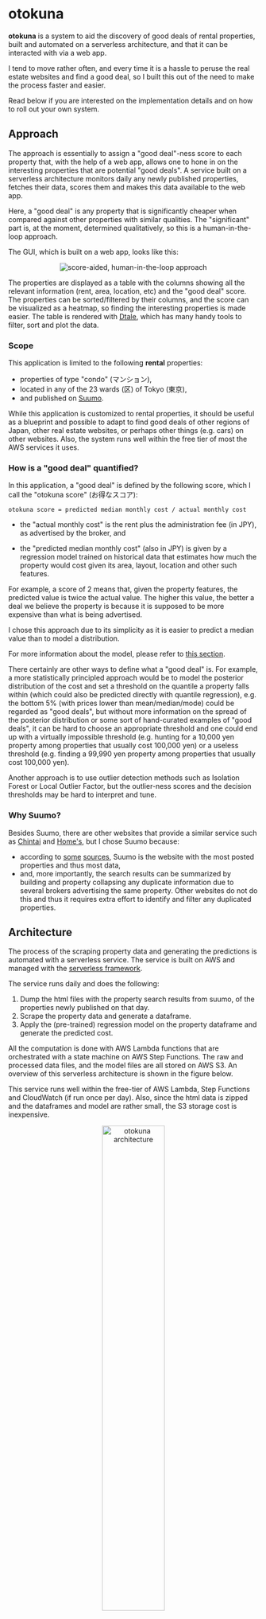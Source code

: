 # otokuna

**otokuna** is a system to aid the discovery of good deals of rental properties, built 
and automated on a serverless architecture, and that it can be interacted with via a web 
app.

I tend to move rather often, and every time it is a hassle to peruse the real estate websites
and find a good deal, so I built this out of the need to make the process faster and easier.

Read below if you are interested on the implementation details and on how to roll out your 
own system.

## Approach

The approach is essentially to assign a "good deal"-ness score to each property that, with 
the help of a web app, allows one to hone in on the interesting properties that are potential 
"good deals". A service built on a serverless architecture monitors daily any newly published 
properties, fetches their data, scores them and makes this data available to the web app.

Here, a "good deal" is any property that is significantly cheaper when compared against other 
properties with similar qualities. The "significant" part is, at the moment, determined 
qualitatively, so this is a human-in-the-loop approach.

The GUI, which is built on a web app, looks like this:

<p align="center">
    <img src="illustrations/webapp_example.png" alt="score-aided, human-in-the-loop approach"/>
</p>

The properties are displayed as a table with the columns showing all the relevant information 
(rent, area, location, etc) and the "good deal" score. The properties can be sorted/filtered 
by their columns, and the score can be visualized as a heatmap, so finding the interesting 
properties is made easier. The table is rendered with [Dtale](https://github.com/man-group/dtale), 
which has many handy tools to filter, sort and plot the data.

### Scope

This application is limited to the following **rental** properties:

* properties of type "condo" (マンション),
* located in any of the 23 wards (区) of Tokyo (東京),
* and published on [Suumo](https://suumo.jp/).

While this application is customized to rental properties, it should be useful as a blueprint 
and possible to adapt to find good deals of other regions of Japan, other real estate websites, 
or perhaps other things (e.g. cars) on other websites. Also, the system runs well within 
the free tier of most the AWS services it uses.

### How is a "good deal" quantified?

In this application, a "good deal" is defined by the following score, 
which I call the "otokuna score" (お得なスコア):

```
otokuna score = predicted median monthly cost / actual monthly cost
```

* the "actual monthly cost" is the rent plus the administration fee (in JPY), as advertised 
  by the broker, and

* the "predicted median monthly cost" (also in JPY) is given by a regression model trained 
  on historical data that estimates how much the property would cost given its area, layout, 
  location and other such features.

For example, a score of 2 means that, given the property features, the predicted value is 
twice the actual value. The higher this value, the better a deal we believe the property 
is because it is supposed to be more expensive than what is being advertised.

I chose this approach due to its simplicity as it is easier to predict a median value than 
to model a distribution.

For more information about the model, please refer to [this section](#about-the-model).

There certainly are other ways to define what a "good deal" is. For example, a more statistically 
principled approach would be to model the posterior distribution of the cost and set a 
threshold on the quantile a property falls within (which could also be predicted directly with 
quantile regression), e.g. the bottom 5% (with prices lower than mean/median/mode) could 
be regarded as "good deals", but without more information on the spread of the posterior 
distribution or some sort of hand-curated examples of "good deals", it can be hard to choose 
an appropriate threshold and one could end up with a virtually impossible threshold (e.g. 
hunting for a 10,000 yen property among properties that usually cost 100,000 yen) or a useless 
threshold (e.g. finding a 99,990 yen property among properties that usually cost 100,000 yen).

Another approach is to use outlier detection methods such as Isolation Forest or Local Outlier 
Factor, but the outlier-ness scores and the decision thresholds may be hard to interpret and 
tune.

### Why Suumo?

Besides Suumo, there are other websites that provide a similar service such as [Chintai](https://www.chintai.net/) 
and [Home's](https://www.homes.co.jp/), but I chose Suumo because:

* according to [some](https://sumai-kyokasho.net/rental-site-recommended/) [sources](https://mansionmarket-lab.com/rental-property-website), 
  Suumo is the website with the most posted properties and thus most data,
* and, more importantly, the search results can be summarized by building and property 
  collapsing any duplicate information due to several brokers advertising the same property. 
  Other websites do not do this and thus it requires extra effort to identify and filter 
  any duplicated properties.

## Architecture

The process of the scraping property data and generating the predictions is automated with 
a serverless service. The service is built on AWS and managed with the [serverless framework](http://serverless.com/). 

The service runs daily and does the following:

1. Dump the html files with the property search results from suumo, of the properties newly 
   published on that day.
2. Scrape the property data and generate a dataframe.
3. Apply the (pre-trained) regression model on the property dataframe and generate the 
   predicted cost.

All the computation is done with AWS Lambda functions that are orchestrated with a state 
machine on AWS Step Functions. The raw and processed data files, and the model files are 
all stored on AWS S3. An overview of this serverless architecture is shown in the figure 
below.

This service runs well within the free-tier of AWS Lambda, Step Functions and CloudWatch 
(if run once per day). Also, since the html data is zipped and the dataframes and model are
rather small, the S3 storage cost is inexpensive.

<p align="center">
    <img src="illustrations/otokuna_architecture.png" alt="otokuna architecture" width="50%"/>
</p>

## Web app

The `app` folder contains the implementation of a web app that allows to browse and
visualize the scrape property data and their daily predictions, meant as a tool 
to aid finding good deals of rental properties visually.

The web app is made with [Flask](https://flask.palletsprojects.com), 
[Dtale](https://github.com/man-group/dtale) and [Bulma](https://bulma.io), and runs 
on [Gunicorn](https://gunicorn.org) with [Nginx](https://www.nginx.com) as a reverse proxy.
It also includes a simple login interface (currently limited to a single root user).

<p align="center">
    <img src="illustrations/webapp_screencast.gif" alt="web app screencast"/>
</p>

## How to use

**Disclaimer:** When scraping, be mindful to have [a good scraping etiquette](https://www.zyte.com/learn/web-scraping-best-practices/) 
and don't abuse the service provided by the websites you are scraping data from. Always 
be aware of the terms and conditions and any scraping rules or restrictions that the 
website might have.

**Note:** The commands shown below assume you are at the root directory of the repository.

### 0. Pre-requisites
1. Clone this repository and `cd` to it.
2. An AWS account and set up an IAM role with the permissions required by serverless, 
   and set up its credentials locally.
   * An example of a basic serverless IAM policy can be found [here](svc/serverless_basic_policy.json) 
     (as suggested [here](https://serverless-stack.com/chapters/customize-the-serverless-iam-policy.html)).
3. A serverless account.
4. Docker (needed by `serverless-python-requirements`).
5. Install the python requirements. This will setup a python virtual environment and will 
   install all the requirements there.

        ~$ make setup


### 1. Scraping some data and training a model

Given the data usage policy of Suumo, I'm not sure I can redistribute any dumped/scraped/transformed 
data nor any models derived from it, so you must scrape the data and train a model by yourself.

**Note:** the `ml` folder contains DVC files with hashes corresponding to my own files 
that are stored in a private DVC remote. You may replace these files when you add your 
own data and models. To use DVC, you may need to set a config file with the appropriate 
parameters for your remote.

Below are the steps to scrape some data and train a model:

1. Dump some property data from the suumo website. The command below (using the default 
   configuration) will dump all the *search result pages* (html files) of rental properties 
   of type "マンション" for all 23 wards of Tokyo.

        ~$ dump-properties

   The html files are placed under a `dumped_data/<CURRENT_TIME>/東京都` folder, for example 
   `dumped_data/2021-02-27T17:36:33+09:00/東京都`.

   What this script does is to run a search query (equivalent to checking the appropriate 
   boxes and querying a search from [this page](https://suumo.jp/chintai/tokyo/city/)),
   and dump all the result pages (that look like [this](https://suumo.jp/jj/chintai/ichiran/FR301FC001/?ts=1&sc=13107&sc=13112&sc=13115&sc=13117&sc=13106&sc=13118&sc=13114&sc=13123&sc=13103&sc=13105&sc=13101&sc=13116&sc=13122&sc=13111&sc=13119&sc=13113&sc=13109&sc=13102&sc=13110&sc=13121&sc=13104&sc=13108&sc=13120&ar=030&bs=040&ta=13&cb=0.0&ct=9999999&mb=0&mt=9999999&et=9999999&cn=9999999&pc=50&page=1)).
   
   The script dumps each page **sequentially** and adds a delay of a couple of seconds 
   between each request to avoid overwhelming the website with many requests, so this 
   script may take several hours to complete (there are usually 1500~1600 result pages).

2. Zip the property data. This is not mandatory, but it is useful to save disk space and 
   hashing and tracking many files in DVC.
   
        ~$ zip -r dumped_data/2021-02-27T17:36:33+09:00/東京都{.zip,}
        ~$ # optionally add and push the data to a DVC remote.

3. Train the regression model. In the `ml` folder, edit the DVC pipeline file `dvc.yaml` 
   to use the zipped data, and then run the pipeline:

        ~$ dvc repro
        ~$ # ... commit any changes ...
        ~$ dvc push

   This will scrape the property data from the zip file, generate a dataframe, and then
   train a regression model. The model must be pushed to a remote because the build script
   of the cloud services is configured to pull it.

### 2. Deploying the cloud service

**Note:** The make commands shown below will automatically install serverless for you if the 
executable is not found.

1. Export a `SERVERLESS_ORG` environment variable with the name of your organization.

        ~$ export SERVERLESS_ORG=myorg

2. Create a `params.yml` with the parameters appropriate for your application. 
   An example file can be found [here](svc/params.example.yml).

3. (Optional) Build package and check its contents. You can build the package with

        ~$ make -C svc package

4. Deploy the service.

        ~$ make -C svc deploy

5. (Optional) Invoke a function or the whole state machine. This is useful for debugging 
   or re-running specific functions.
    * Invoke a single lambda function by its name, and a given input json data.

            ~$ make -C svc invoke FUNCTION=<function-name> INPUT_JSON=<json-file>

    * Invoke the whole state machine with a given input json data.
    
            ~$ make -C svc invoke-stepf INPUT_JSON=<json-file>

### 3. Running the web app

1. Install the dependencies in the [requirements file](requirements/app.txt).

        ~$ pip install -r requirements/app.txt

2. Create a `config.yml` with the parameters appropriate for your application. 
   An example file can be found [here](app/config/config.example.yml).

3. Run the web app with the following command:
    
        ~$ OTOKUNA_CONFIG_FILE=config/config.yml --chdir app gunicorn app:app
        
4. The app can be accessed from the URL printed in the console.

### (Optional) Running the tests

The tests can be run with the following commands:

```shell
~$ make -C libs test
~$ make -C svc test
```

### (Optional) Deploying the web app on an AWS EC2 instance
1. Provision an AWS EC2 instance using an Ubuntu AMI.
    1. Create IAM role for to access the S3 bucket where the data is with a read-only 
       policy such as [this one](app/web_app_policy.json).
    2. In the security group, add inbound rules for:
        * SSH (for logging in)
        * HTTP (for the web server)
        * HTTPS (for the web server, optional)
    3. Create key pair for logging over SSH.
    4. Allocate and associate an elastic IP (so that the IP does not change everytime 
       the instance is rebooted).
    
2. (Optional) Register a domain name.
    1. Add records to the hosted zone.
        * Setup the domain’s CNAME record to point to the public DNS of the 
          EC2 instance (e.g. `ec2-12-34-56-78.compute-1.amazonaws.com`).
        * Setup the domain's A record to point to the IP of the EC2 instance
          (e.g. `12.34.56.78`).
    2. (Optional, if HTTPS is desired) Generate a SSL certificate for the domain (using 
       Let's Encrypt).
    
            ~$ sudo snap install core
            ~$ sudo snap refresh core
            ~$ sudo snap install --classic certbot
            ~$ sudo ln -s /snap/bin/certbot /usr/bin/certbot
            ~$ sudo certbot certonly --standalone -d www.example.com

3. Deploy the package (manually).
    1. Create a `app/config/nginx.conf` file with the parameters appropriate for your application.
       An example file can be found [here](app/config/nginx.example.conf). The file must be in 
       `app/config` so it can be gathered by the packaging tool.
    2. Generate the debian package (requires the [go-bin-deb](https://github.com/mh-cbon/go-bin-deb) tool).
    
            ~$ make -C app/debian deb
             
    3. Upload it to the instance.
    4. Install the dependencies.
    
            ~$ sudo apt install python3-venv nginx
            
    5. Install the package and start the service.

            ~$ sudo dpkg -i /path/to/pkg.deb
            ~$ sudo systemctl start otokuna-web-server
            
    6. Enable the site in nginx and restart nginx. 
            
            ~$ sudo ln -s /etc/otokuna-web-server/config/nginx.conf /etc/nginx/sites-enabled/otokuna-app.com
            ~$ sudo systemctl restart nginx
    
    7. (Optional) Setup firewall.
        
            ~$ sudo ufw allow 'Nginx HTTP'
            ~$ sudo ufw allow 'Nginx HTTPS'
            ~$ sudo ufw allow 'OpenSSH'  # so we are not locked out
            ~$ sudo ufw enable

## About the model

**Base model:** Gradient Boosted Trees Regressor made with [catboost](https://catboost.ai/).

**Training objective:** Mean absolute error (MAE).

**Features:** 
* Building age (in years)
* Building floors
* Area (in m2)
* Number of rooms
* Has a living room?
* Has a dining room?
* Has a Service room?
* Has a kitchen?
* Latitude
* Longitude
* Maximum floor
* Minimum floor (the property may span several floors)
* Number of nearby public transport stations
* Average walking time to public transport station (in minutes)
* Minimum walking time to public transport station (in minutes)

**Preprocessing:** The following are filtered from the training/tuning data:
* Duplicated properties
* Properties with any missing values.
* Properties with very high values of: area, number of rooms, building age, rent, 
  and "rent to administration-fee ratio".

### Future work

#### Improve the data and features
* Make features using more detailed information about the property. For example, whether 
  the property has certain appliances or not, the orientation, or the construction materials.
  Perhaps one could extract features from the pictures with image processing. However, this 
  data is only available from the detail page of each property, which requires scraping 
  pages from tens of thousands of pages. While this may be technically doable it will incur
  in significant costs as it will go well beyond the free-tier of the cloud service.

* Consider the data "freshness". i.e. the data reflects the current market trend or are
  there stale properties? (published a long time ago a not updated).
  
* Consider seasonal factors. In Japan the real estate seasons are roughly as follows
  ([reference](https://www.homes.co.jp/cont/money/money_00181/)):
    * January~March: high season (highest demand, higher prices).
    * April~June: post high season (somewhat high demand).
    * July~August: lowest season.
    * September~October: "second high season".
    * November~December: low season.
  
  Given the age of this project, it is not possible at the moment to consider these 
  factors due to the lack of data.

* Long term factors (e.g. macroeconomic effects such as inflation).

* Non-periodic, spurious factors (e.g. a new mall complex was built in a usually inexpensive area).

### Some notes

#### Suspicious properties
* There are duplicated properties. Could be because:
    * while the scraping is ongoing (in a span of 2~3 hours) properties are
      added/deleted causing some properties to shift back and forth in the
      ranking and thus appearing on two or more result pages.
    * the search query results of each page are recomputed for every request
      (instead of a cached result that is served in pieces to the same client)
      and this causes some properties to be shuffled if they are ranked similarly
      and ties are broken randomly by the ranking algorithm (おすすめ順).
    * suumo is actually giving duplicated results.
    
* There are also properties where the administration fee is greater than or 
  equal to the rent, even as much as twice the rent! This most likely a typo from 
  the publisher.